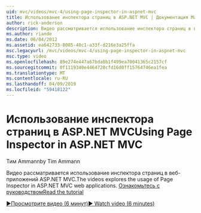 ```yaml
---
uid: mvc/videos/mvc-4/using-page-inspector-in-aspnet-mvc
title: Использование инспектора страниц в ASP.NET MVC | Документация Майкрософт
author: rick-anderson
description: Видео рассматривается использование инспектора страниц в веб-приложений ASP.NET MVC. Ознакомьтесь с руководством
ms.author: riande
ms.date: 06/04/2012
ms.assetid: ea642733-8085-40c1-a33f-d216e3a25ffa
msc.legacyurl: /mvc/videos/mvc-4/using-page-inspector-in-aspnet-mvc
msc.type: video
ms.openlocfilehash: 89e274e447a67bda0b1f499ea70041365c2157cf
ms.sourcegitcommit: 0f1119340e4464720cfd16d0ff15764746ea1fea
ms.translationtype: MT
ms.contentlocale: ru-RU
ms.lasthandoff: 04/09/2019
ms.locfileid: "59418122"
---
```

# <a name="using-page-inspector-in-aspnet-mvc"></a><span data-ttu-id="9c7b3-104">Использование инспектора страниц в ASP.NET MVC</span><span class="sxs-lookup"><span data-stu-id="9c7b3-104">Using Page Inspector in ASP.NET MVC</span></span>

<span data-ttu-id="9c7b3-105">Тим Ammann</span><span class="sxs-lookup"><span data-stu-id="9c7b3-105">by Tim Ammann</span></span>

<span data-ttu-id="9c7b3-106">Видео рассматривается использование инспектора страниц в веб-приложений ASP.NET MVC.</span><span class="sxs-lookup"><span data-stu-id="9c7b3-106">The videos explores the usage of Page Inspector in ASP.NET MVC web applications.</span></span> [<span data-ttu-id="9c7b3-107">Ознакомьтесь с руководством</span><span class="sxs-lookup"><span data-stu-id="9c7b3-107">Read the tutorial</span></span>](../../overview/views/using-page-inspector-in-aspnet-mvc.md)

[<span data-ttu-id="9c7b3-108">&#9654;Просмотрите видео (6 минут)</span><span class="sxs-lookup"><span data-stu-id="9c7b3-108">&#9654; Watch video (6 minutes)</span></span>](https://channel9.msdn.com/Blogs/ASP-NET-Site-Videos/using-page-inspector-in-aspnet-mvc)
